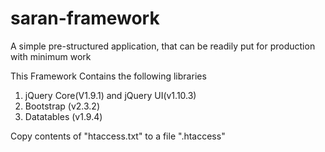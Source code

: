 saran-framework
===============

A simple pre-structured application, that can be readily put for production with minimum work


This Framework Contains the following libraries
1. jQuery Core(V1.9.1) and jQuery UI(v1.10.3)
2. Bootstrap (v2.3.2)
3. Datatables (v1.9.4)

Copy contents of "htaccess.txt" to a file ".htaccess"